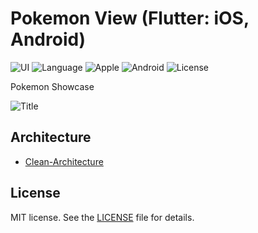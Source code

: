 # Pokemon View (Flutter: iOS, Android)

![UI](https://img.shields.io/badge/Flutter-3.29-gold?logo=Flutter) ![Language](https://img.shields.io/badge/Dart-3.8-blue?logo=Dart) ![Apple](https://img.shields.io/badge/iOS-17-F4F4F4?logo=Apple) ![Android](https://img.shields.io/badge/Android-10.0-33A753?logo=Android) ![License](https://img.shields.io/badge/License-MIT-EF443B?logo=Cachet)

Pokemon Showcase

![Title](/img/title.png)

## Architecture

- [Clean-Architecture](https://blog.cleancoder.com/uncle-bob/2012/08/13/the-clean-architecture.html)

## License

MIT license. See the [LICENSE](https://github.com/KsArt-IT/PokemonView-Flutter?tab=MIT-1-ov-file) file for details.
